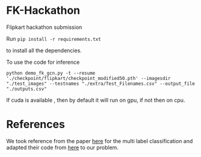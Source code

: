 # FK-Hackathon
Flipkart hackathon submission

Run 
``` pip install -r requirements.txt ``` 

to install all the dependencies.

To use the code for inference

```python demo_fk_gcn.py -t --resume './checkpoint/flipkart/checkpoint_modified50.pth' --imagesdir "./test_images" --testnames "./extra/Test_Filenames.csv" --output_file "./outputs.csv" ```

If cuda is available , then by default it will run on gpu, if not then on cpu.


# References

We took reference from the paper [here](https://arxiv.org/abs/1904.03582) for the multi label classification and adapted their code from [here](https://github.com/Megvii-Nanjing/ML-GCN) to our problem.

